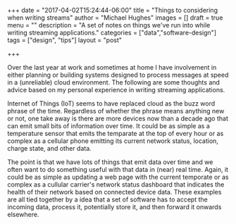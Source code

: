 +++
date = "2017-04-02T15:24:44-06:00"
title = "Things to considering when writing streams"
author = "Michael Hughes"
images = []
draft = true
menu = ""
description = "A set of notes on things we've run into while writing streaming applications."
categories = ["data","software-design"]
tags = ["design", "tips"]
layout = "post"

+++

Over the last year at work and sometimes at home I have involvement in either planning or building systems designed
to process messages at speed in a (unreliable) cloud environment. The following are some thoughts and advice based
on my personal experience in writing streaming applications.

<!--more-->

Internet of Things (IoT) seems to have replaced cloud as the buzz word phrase of the time. Regardless of whether the phrase
means anything new or not, one take away is there are more devices now than a decade ago that can emit small bits of information
over time. It could be as simple as a temperature sensor that emits the temparate at the top of every hour or as complex as a cellular
phone emitting its current network status, location, charge state, and other data.

The point is that we have lots of things that emit data over time and we often want to do something useful with that data in (near) real time. Again,
it could be as simple as updating a web page with the current temporate or as complex as a cullular carrier's network status dashboard that 
indicates the health of their network based on connected device data. These examples are all tied together by a idea that a set of
software has to accept the incoming data, process it, potentially store it, and then forward it onwards elsewhere.
